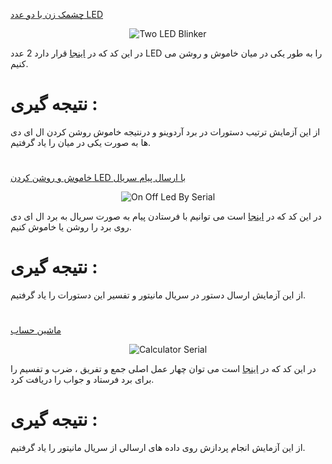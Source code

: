 [چشمک زن با دو عدد LED](https://github.com/mohsenkmt/MicroProcessor/blob/main/Arduino%20File/2_Two_Led_Blinker.ino)
<p align="center">
  <img src="https://github.com/mohsenkmt/MicroProcessor/blob/main/Photo/2_Two_Led_Blinker.jpeg" alt="Two LED Blinker" />
</p>


در این کد که در [اینجا](https://github.com/mohsenkmt/MicroProcessor/blob/main/Arduino%20File/2_Two_Led_Blinker.ino) قرار دارد 2 عدد LED را به طور یکی در میان خاموش و روشن می کنیم.

# نتیجه گیری : 
 از این آزمایش ترتیب دستورات در برد آردوینو و درنتیجه خاموش روشن کردن ال ای دی ها به صورت یکی در میان را یاد گرفتیم.
#
[خاموش و روشن کردن LED با ارسال پیام سریال](https://github.com/mohsenkmt/MicroProcessor/blob/main/Arduino%20File/3_On_Off_Led_By_Serial.ino)

<p align="center">
  <img src="https://github.com/mohsenkmt/MicroProcessor/blob/main/Photo/3_On_Off_Led_By_Serial.jpeg" alt="On Off Led By Serial " />
</p>

در این کد که در [اینجا](https://github.com/mohsenkmt/MicroProcessor/blob/main/Arduino%20File/3_On_Off_Led_By_Serial.ino) است می توانیم با فرستادن پیام به صورت سریال به برد ال ای دی روی برد را روشن یا خاموش کنیم.

# نتیجه گیری : 
 از این آزمایش ارسال دستور در سریال مانیتور و تفسیر این دستورات را یاد گرفتیم.
#

[ماشین حساب ](https://github.com/mohsenkmt/MicroProcessor/blob/main/Arduino%20File/4_Calculator_Serial.ino)
<p align="center">
  <img src="https://github.com/mohsenkmt/MicroProcessor/blob/main/Photo/4_Calculator_Serial.jpeg" alt="Calculator Serial " />
</p>

در این کد که در [اینجا](https://github.com/mohsenkmt/MicroProcessor/blob/main/Arduino%20File/4_Calculator_Serial.ino) است می توان چهار عمل اصلی جمع و تفریق ، ضرب و تفسیم را برای برد فرستاد و جواب را دریافت کرد.

# نتیجه گیری : 
 از این آزمایش انجام پردازش روی داده های ارسالی از سریال مانیتور را یاد گرفتیم.

